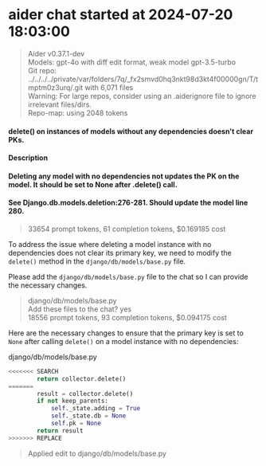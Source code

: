 
# aider chat started at 2024-07-20 18:03:00

> Aider v0.37.1-dev  
> Models: gpt-4o with diff edit format, weak model gpt-3.5-turbo  
> Git repo: ../../../../private/var/folders/7q/_fx2smvd0hq3nkt98d3kt4f00000gn/T/tmptm0z3urq/.git with 6,071 files  
> Warning: For large repos, consider using an .aiderignore file to ignore irrelevant files/dirs.  
> Repo-map: using 2048 tokens  

#### delete() on instances of models without any dependencies doesn't clear PKs.  
#### Description  
#### 	  
#### Deleting any model with no dependencies not updates the PK on the model. It should be set to None after .delete() call.  
#### See Django.db.models.deletion:276-281. Should update the model line 280.  
> 33654 prompt tokens, 61 completion tokens, $0.169185 cost  

To address the issue where deleting a model instance with no dependencies does not clear its primary key, we need to modify the `delete()` method in the `django/db/models/base.py` file.

Please add the `django/db/models/base.py` file to the chat so I can provide the necessary changes.

> django/db/models/base.py  
> Add these files to the chat? yes  
> 18556 prompt tokens, 93 completion tokens, $0.094175 cost  

Here are the necessary changes to ensure that the primary key is set to `None` after calling `delete()` on a model instance with no dependencies:

django/db/models/base.py
```python
<<<<<<< SEARCH
        return collector.delete()
=======
        result = collector.delete()
        if not keep_parents:
            self._state.adding = True
            self._state.db = None
            self.pk = None
        return result
>>>>>>> REPLACE
```

> Applied edit to django/db/models/base.py  
